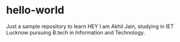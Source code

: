 # hello-world
Just a sample repository to learn
HEY
I am Akhil Jain, studying in IET Lucknow pursuing B.tech in Information and Technology.
